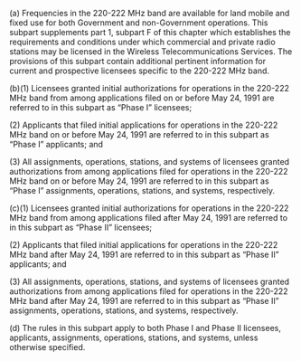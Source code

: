 (a) Frequencies in the 220-222 MHz band are available for land mobile and fixed use for both Government and non-Government operations. This subpart supplements part 1, subpart F of this chapter which establishes the requirements and conditions under which commercial and private radio stations may be licensed in the Wireless Telecommunications Services. The provisions of this subpart contain additional pertinent information for current and prospective licensees specific to the 220-222 MHz band.

(b)(1) Licensees granted initial authorizations for operations in the 220-222 MHz band from among applications filed on or before May 24, 1991 are referred to in this subpart as “Phase I” licensees;

(2) Applicants that filed initial applications for operations in the 220-222 MHz band on or before May 24, 1991 are referred to in this subpart as “Phase I” applicants; and

(3) All assignments, operations, stations, and systems of licensees granted authorizations from among applications filed for operations in the 220-222 MHz band on or before May 24, 1991 are referred to in this subpart as “Phase I” assignments, operations, stations, and systems, respectively.

(c)(1) Licensees granted initial authorizations for operations in the 220-222 MHz band from among applications filed after May 24, 1991 are referred to in this subpart as “Phase II” licensees;

(2) Applicants that filed initial applications for operations in the 220-222 MHz band after May 24, 1991 are referred to in this subpart as “Phase II” applicants; and

(3) All assignments, operations, stations, and systems of licensees granted authorizations from among applications filed for operations in the 220-222 MHz band after May 24, 1991 are referred to in this subpart as “Phase II” assignments, operations, stations, and systems, respectively.

(d) The rules in this subpart apply to both Phase I and Phase II licensees, applicants, assignments, operations, stations, and systems, unless otherwise specified.

